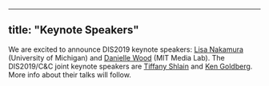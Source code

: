 
---
title: "Keynote Speakers"
---

We are excited to announce DIS2019 keynote speakers: [Lisa Nakamura](https://lsa.umich.edu/ac/people/faculty/lnakamur.html) (University of Michigan) and [Danielle Wood](http://www.daniellerwood.com/) (MIT Media Lab). The DIS2019/C&C joint keynote speakers are [Tiffany Shlain](http://www.letitripple.org/about/tiffany-shlain/) and [Ken Goldberg](https://goldberg.berkeley.edu/). More info about their talks will follow.




































